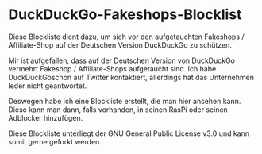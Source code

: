 # DuckDuckGo-Fakeshops-Blocklist
Diese Blockliste dient dazu, um sich vor den aufgetauchten Fakeshops / Affiliate-Shop auf der Deutschen Version DuckDuckGo zu schützen.

Mir ist aufgefallen, dass auf der Deutschen Version von DuckDuckGo vermehrt Fakeshop / Affiliate-Shops aufgetaucht sind. Ich habe DuckDuckGoschon auf Twitter kontaktiert, allerdings hat das Unternehmen leder nicht geantwortet.

Deswegen habe ich eine Blockliste erstellt, die man hier ansehen kann. Diese kann man dann, falls vorhanden, in seinen RasPi oder seinen Adblocker hinzufügen.

Diese Blockliste unterliegt der GNU General Public License v3.0 und kann somit gerne geforkt werden.
